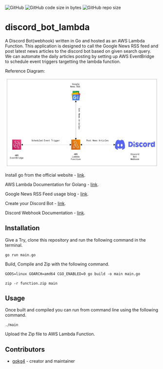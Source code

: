 ![GitHub](https://img.shields.io/github/license/gokg4/discord_bot_lambda) ![GitHub code size in bytes](https://img.shields.io/github/languages/code-size/gokg4/discord_bot_lambda) ![GitHub repo size](https://img.shields.io/github/repo-size/gokg4/discord_bot_lambda)

# discord_bot_lambda

A Discord Bot(webhook) written in Go and hosted as an AWS Lambda Function. This application is designed to call the Google News RSS feed and post latest news articles to the discord bot based on given search query. We can automate the daily articles posting by setting up AWS EventBridge to schedule event triggers targetting the lambda function.

Reference Diagram:

![reference diagram](AWS_Lambda.JPG)

Install go from the official website - [link](https://go.dev/dl/).

AWS Lambda Documentation for Golang - [link](https://docs.aws.amazon.com/lambda/latest/dg/lambda-golang.html).

Google News RSS Feed usage blog - [link](https://newscatcherapi.com/blog/google-news-rss-search-parameters-the-missing-documentaiton).

Create your Discord Bot - [link](https://support.discord.com/hc/en-us/articles/360045093012).

Discord Webhook Documentation - [link](https://discord.com/developers/docs/resources/webhook).

## Installation

Give a Try, clone this repository and run the following command in the terminal.

```go run main.go```

Build, Compile and Zip with the following command.

```GOOS=linux GOARCH=amd64 CGO_ENABLED=0 go build -o main main.go```

```zip -r function.zip main```

## Usage

Once built and compiled you can run from command line using the following command.

```./main```

Upload the Zip file to AWS Lambda Function.

## Contributors

- [gokg4](https://github.com/gokg4) - creator and maintainer
